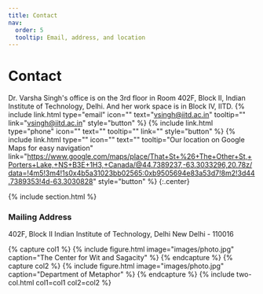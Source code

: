 ```yaml
---
title: Contact
nav:
  order: 5
  tooltip: Email, address, and location
---
```


# <i class="fas fa-envelope"></i>Contact

Dr. Varsha Singh's office is on the 3rd floor in Room 402F, Block II, Indian Institute of Technology, Delhi. And her work space is in Block IV, IITD. 
{%
  include link.html
  type="email"
  icon=""
  text="vsingh@iitd.ac.in"
  tooltip=""
  link="vsingh@iitd.ac.in"
  style="button"
%}
{%
  include link.html
  type="phone"
  icon=""
  text=""
  tooltip=""
  link=""
  style="button"
%}
{%
  include link.html
  type=""
  icon=""
  text=""
  tooltip="Our location on Google Maps for easy navigation"
  link="https://www.google.com/maps/place/That+St+%26+The+Other+St,+Porters+Lake,+NS+B3E+1H3,+Canada/@44.7389237,-63.3033296,20.78z/data=!4m5!3m4!1s0x4b5a31023bb02565:0xb9505694e83a53d7!8m2!3d44.7389353!4d-63.3030828"
  style="button"
%}
{:.center}

{% include section.html %}

### <i class="fas fa-mail-bulk"></i>Mailing Address

402F, Block II
Indian Institute of Technology, Delhi
New Delhi - 110016

{% capture col1 %}
{%
  include figure.html
  image="images/photo.jpg"
  caption="The Center for Wit and Sagacity"
%}
{% endcapture %}
{% capture col2 %}
{%
  include figure.html
  image="images/photo.jpg"
  caption="Department of Metaphor"
%}
{% endcapture %}
{% include two-col.html col1=col1 col2=col2 %}
